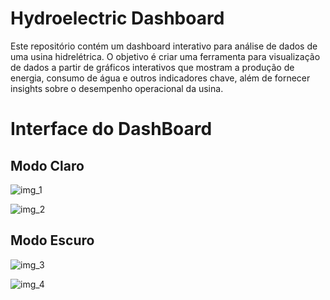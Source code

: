 # Hydroelectric Dashboard
Este repositório contém um dashboard interativo para análise de dados de uma usina hidrelétrica. O objetivo é criar uma ferramenta para visualização de dados a partir de gráficos interativos que mostram a produção de energia, consumo de água e outros indicadores chave, além de fornecer insights sobre o desempenho operacional da usina.


# Interface do DashBoard
## Modo Claro
![img_1](https://github.com/user-attachments/assets/070d9ebc-bbbe-4145-a2f6-b965ccb495eb)

![img_2](https://github.com/user-attachments/assets/7948d521-37e7-49bf-865e-d06c6b65f4de)

## Modo Escuro
![img_3](https://github.com/user-attachments/assets/9cb0bdbb-08c9-47e6-b893-e8bc6d91447d)

![img_4](https://github.com/user-attachments/assets/ade4e083-cfe5-4341-af94-9617ea9d172d)
